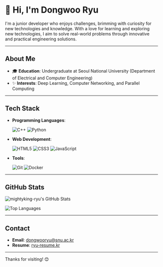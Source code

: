 # 👋 Hi, I'm Dongwoo Ryu

I'm a junior developer who enjoys challenges, brimming with curiosity for new technologies and knowledge. With a love for learning and exploring new technologies, I aim to solve real-world problems through innovative and practical engineering solutions.

---

## About Me
- 🎓 **Education**: Undergraduate at Seoul National University (Department of Electrical and Computer Engineering)
- ✨ **Interests**: Deep Learning, Computer Networking, and Parallel Computing

---

## Tech Stack

- **Programming Languages**:

    ![C++](https://img.shields.io/badge/-C++-00599C?style=flat&logo=cplusplus&logoColor=white)
    ![Python](https://img.shields.io/badge/-Python-3776AB?style=flat&logo=python&logoColor=white)

- **Web Development**:

    ![HTML5](https://img.shields.io/badge/-HTML5-E34F26?style=flat&logo=html5&logoColor=white)
    ![CSS3](https://img.shields.io/badge/-CSS3-1572B6?style=flat&logo=css3&logoColor=white)
    ![JavaScript](https://img.shields.io/badge/-JavaScript-F7DF1E?style=flat&logo=javascript&logoColor=black)

- **Tools**:

    ![Git](https://img.shields.io/badge/-Git-F05032?style=flat&logo=git&logoColor=white)
    ![Docker](https://img.shields.io/badge/-Docker-2496ED?style=flat&logo=docker&logoColor=white)  

---

## GitHub Stats

![mightyking-ryu's GitHub Stats](https://github-readme-stats.vercel.app/api?username=mightyking-ryu&show_icons=true&theme=radical)

![Top Languages](https://github-readme-stats.vercel.app/api/top-langs/?username=mightyking-ryu&layout=compact&theme=radical)

---

## Contact

- **Email**: [dongwooryu@snu.ac.kr](mailto:dongwooryu@snu.ac.kr)
- **Resume**: [ryu-resume.kr](http://www.ryu-resume.kr)

---

Thanks for visiting! 😊

<!--
**mightyking-ryu/mightyking-ryu** is a ✨ _special_ ✨ repository because its `README.md` (this file) appears on your GitHub profile.

Here are some ideas to get you started:

- 🔭 I’m currently working on ...
- 🌱 I’m currently learning ...
- 👯 I’m looking to collaborate on ...
- 🤔 I’m looking for help with ...
- 💬 Ask me about ...
- 📫 How to reach me: ...
- 😄 Pronouns: ...
- ⚡ Fun fact: ...
-->
